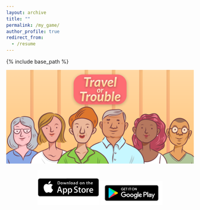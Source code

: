 ```yaml
---
layout: archive
title: ""
permalink: /my_game/
author_profile: true
redirect_from:
  - /resume
---
```


{% include base_path %}
<p align="center">
  <img src="/images/game_graphic.png" alt="Our Game" class="inline"/>
</p>
<p align="center" width="100%">
  <a href="https://reutapel.github.io/"><img width="33%" src="/images/app_store_symbol.png"></a>
  <a href="https://reutapel.github.io/"><img width="33%" src="/images/google_play_symbol.png"></a>
</p>
